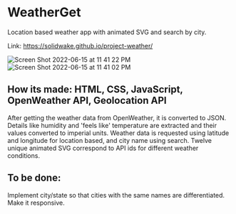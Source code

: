 # WeatherGet
Location based weather app with animated SVG and search by city.

Link: https://solidwake.github.io/project-weather/

![Screen Shot 2022-06-15 at 11 41 22 PM](https://user-images.githubusercontent.com/69250073/174669643-353e47c4-4c53-44cb-a923-956e36e62098.png)
![Screen Shot 2022-06-15 at 11 41 02 PM](https://user-images.githubusercontent.com/69250073/174669649-b52c200d-078f-41e8-b4e1-eb46c29370fe.png)

## How its made: HTML, CSS, JavaScript, OpenWeather API, Geolocation API
After getting the weather data from OpenWeather, it is converted to JSON. Details like humidity and 'feels like' temperature are extracted and their values converted to imperial units. Weather data is requested using latitude and longitude for location based, and city name using search. Twelve unique animated SVG correspond to API ids for different weather conditions.

## To be done:
Implement city/state so that cities with the same names are differentiated. Make it responsive.
